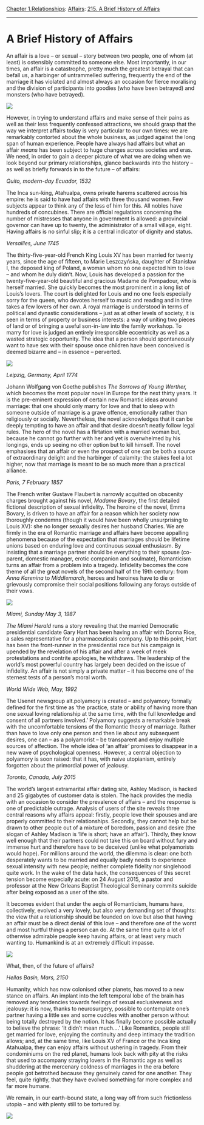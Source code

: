 [Chapter 1.Relationships](https://www.theschooloflife.com/thebookoflife/category/relationships/): [Affairs](https://www.theschooloflife.com/thebookoflife/category/relationships/affairs/): [215. A Brief History of Affairs](https://www.theschooloflife.com/thebookoflife/a-brief-history-of-affairs/)

* * *

# A Brief History of Affairs

An affair is a love – or sexual – story between two people, one of whom (at least) is ostensibly committed to someone else. Most importantly, in our times, an affair is a catastrophe, pretty much the greatest betrayal that can befall us, a harbinger of untrammelled suffering, frequently the end of the marriage it has violated and almost always an occasion for fierce moralising and the division of participants into goodies (who have been betrayed) and monsters (who have betrayed).

![](https://www.theschooloflife.com/thebookoflife/wp-content/uploads/2018/08/1097px-Jean-Honor%C3%A9_Fragonard_-_The_Stolen_Kiss.jpg)

However, in trying to understand affairs and make sense of their pains as well as their less frequently confessed attractions, we should grasp that the way we interpret affairs today is very particular to our own times: we are remarkably contorted about the whole business, as judged against the long span of human experience. People have always had affairs but what an affair _means_ has been subject to huge changes across societies and eras. We need, in order to gain a deeper picture of what we are doing when we look beyond our primary relationships, glance backwards into the history – as well as briefly forwards in to the future – of affairs:

_Quito, modern-day Ecuador, 1532_

The Inca sun-king, Atahualpa, owns private harems scattered across his empire: he is said to have had affairs with three thousand women. Few subjects appear to think any of the less of him for this. All nobles have hundreds of concubines. There are official regulations concerning the number of mistresses that anyone in government is allowed: a provincial governor can have up to twenty, the administrator of a small village, eight. Having affairs is no sinful slip; it is a central indicator of dignity and status.

_Versailles, June 1745_

The thirty-five-year-old French King Louis XV has been married for twenty years, since the age of fifteen, to Marie Leszczyńska, daughter of Stanisław I, the deposed king of Poland, a woman whom no one expected him to love – and whom he duly didn’t. Now, Louis has developed a passion for the twenty-five-year-old beautiful and gracious Madame de Pompadour, who is herself married. She quickly becomes the most prominent in a long list of Louis’s lovers. The court is delighted for Louis and no one feels especially sorry for the queen, who devotes herself to music and reading and in time takes a few lovers of her own. A royal marriage is understood in terms of political and dynastic considerations – just as at other levels of society, it is seen in terms of property or business interests: a way of uniting two pieces of land or of bringing a useful son-in-law into the family workshop. To marry for love is judged an entirely irresponsible eccentricity as well as a wasted strategic opportunity. The idea that a person should spontaneously want to have sex with their spouse once children have been conceived is deemed bizarre and – in essence – perverted. &nbsp;&nbsp;

![](https://www.theschooloflife.com/thebookoflife/wp-content/uploads/2018/08/644px-Carle_Van_Loo_-_Marie_Leszczinska_reine_de_France_1703-1768_-_Google_Art_Project.jpg)

_Leipzig, Germany, April 1774_

Johann Wolfgang von Goethe publishes _The Sorrows of Young Werther,_ which becomes the most popular novel in Europe for the next thirty years. It is the pre-eminent expression of certain new Romantic ideas around marriage: that one should only marry for love and that to sleep with someone outside of marriage is a grave offence, emotionally rather than religiously or socially. Nevertheless, the novel acknowledges that it can be deeply tempting to have an affair and that desire doesn’t neatly follow legal rules. The hero of the novel has a flirtation with a married woman but, because he cannot go further with her and yet is overwhelmed by his longings, ends up seeing no other option but to kill himself. The novel emphasises that an affair or even the prospect of one can be both a source of extraordinary delight and the harbinger of calamity: the stakes feel a lot higher, now that marriage is meant to be so much more than a practical alliance.

_Paris, 7 February 1857_

The French writer Gustave Flaubert is narrowly acquitted on obscenity charges brought against his novel, _Madame Bovary_, the first detailed fictional description of sexual infidelity. The heroine of the novel, Emma Bovary, is driven to have an affair for a reason which her society now thoroughly condemns (though it would have been wholly unsurprising to Louis XV): she no longer sexually desires her husband Charles. We are firmly in the era of Romantic marriage and affairs have become appalling phenomena because of the expectation that marriages should be lifetime unions based on enduring love and continuous sexual enthusiasm. By insisting that a marriage partner should be everything to their spouse (co-parent, domestic manager, erotic companion and soulmate), Romanticism turns an affair from a problem into a tragedy. Infidelity becomes the core theme of all the great novels of the second half of the 19th century: from _Anna Karenina_ to _Middlemarch_, heroes and heroines have to die or grievously compromise their social positions following any forays outside of their vows.

![](https://www.theschooloflife.com/thebookoflife/wp-content/uploads/2018/08/Kolesov_Anna_Karenina.jpg)

_Miami, Sunday May 3, 1987_

_The Miami Herald_ runs a story revealing that the married Democratic presidential candidate Gary Hart has been having an affair with Donna Rice, a sales representative for a pharmaceuticals company. Up to this point, Hart has been the front-runner in the presidential race but his campaign is upended by the revelation of his affair and after a week of meek protestations and contrite apologies, he withdraws. The leadership of the world’s most powerful country has largely been decided on the issue of infidelity. An affair is not simply a private matter – it has become one of the sternest tests of a person’s moral worth.

_World Wide Web, May, 1992_

The Usenet newsgroup alt.polyamory is created – and polyamory formally defined for the first time as ‘the practice, state or ability of having more than one sexual loving relationship at the same time, with the full knowledge and consent of all partners involved.’ Polyamory suggests a remarkable break with the uncomfortable tensions of the Romantic theory of marriage. Rather than have to love only one person and then lie about any subsequent desires, one can – as a polyamorist – be transparent and enjoy multiple sources of affection. The whole idea of ‘an affair’ promises to disappear in a new wave of psychological openness. However, a central objection to polyamory is soon raised: that it has, with naive utopianism, entirely forgotten about the primordial power of jealousy.

_Toronto, Canada, July 2015_

The world’s largest extramarital affair dating site, Ashley Madison, is hacked and 25 gigabytes of customer data is stolen. The hack provides the media with an occasion to consider the prevalence of affairs – and the response is one of predictable outrage. Analysis of users of the site reveals three central reasons why affairs appeal: firstly, people love their spouses and are properly committed to their relationships. Secondly, they cannot help but be drawn to other people out of a mixture of boredom, passion and desire (the slogan of Ashley Madison is ‘life is short; have an affair’). Thirdly, they know well enough that their partners could not take this on board without fury and immense hurt and therefore have to be deceived (unlike what polyamorists would hope). For millions around the world, the dilemma is clear: one both desperately wants to be married and equally badly needs to experience sexual intensity with new people; neither complete fidelity nor singlehood quite work. In the wake of the data hack, the consequences of this secret tension become especially acute: on 24 August 2015, a pastor and professor at the New Orleans Baptist Theological Seminary commits suicide after being exposed as a user of the site.

It becomes evident that under the aegis of Romanticism, humans have, collectively, evolved a very lovely, but also very demanding set of thoughts: the view that a relationship should be founded on love but also that having an affair must be a direct denial of this love – and therefore one of the worst and most hurtful things a person can do. At the same time quite a lot of otherwise admirable people keep having affairs, or at least very much wanting to. Humankind is at an extremely difficult impasse.

![](https://www.theschooloflife.com/thebookoflife/wp-content/uploads/2018/08/Hillary_Clinton_Bill_Chelsea_on_parade.jpg)

What, then, of the future of affairs?

_Hellas Basin, Mars, 2150_

Humanity, which has now colonised other planets, has moved to a new stance on affairs. An implant into the left temporal lobe of the brain has removed any tendencies towards feelings of sexual exclusiveness and jealousy: it is now, thanks to neurosurgery, possible to contemplate one’s partner having a little sex and some cuddles with another person without being totally destroyed by the notion. It has finally become possible actually to believe the phrase: ‘It didn’t mean much….’ Like Romantics, people still get married for love, enjoying the continuity and deep intimacy the tradition allows; and, at the same time, like Louis XV of France or the Inca king Atahualpa, they can enjoy affairs without ushering in tragedy. From their condominiums on the red planet, humans look back with pity at the risks that used to accompany straying lovers in the Romantic age as well as shuddering at the mercenary coldness of marriages in the era before people got betrothed because they genuinely cared for one another. They feel, quite rightly, that they have evolved something far more complex and far more humane.

We remain, in our earth-bound state, a long way off from such frictionless utopia – and with plenty still to be tortured by.

[![](https://img.youtube.com/vi/MgnKeZ6UOVU/0.jpg)](https://www.youtube.com/embed/MgnKeZ6UOVU '')
